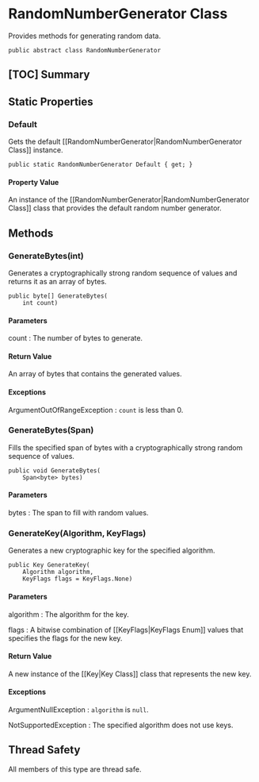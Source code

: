 # RandomNumberGenerator Class

Provides methods for generating random data.

    public abstract class RandomNumberGenerator


## [TOC] Summary


## Static Properties


### Default

Gets the default [[RandomNumberGenerator|RandomNumberGenerator Class]] instance.

    public static RandomNumberGenerator Default { get; }

#### Property Value

An instance of the [[RandomNumberGenerator|RandomNumberGenerator Class]] class
that provides the default random number generator.


## Methods


### GenerateBytes(int)

Generates a cryptographically strong random sequence of values and returns it as
an array of bytes.

    public byte[] GenerateBytes(
        int count)

#### Parameters

count
: The number of bytes to generate.

#### Return Value

An array of bytes that contains the generated values.

#### Exceptions

ArgumentOutOfRangeException
: `count` is less than 0.


### GenerateBytes(Span<byte>)

Fills the specified span of bytes with a cryptographically strong random
sequence of values.

    public void GenerateBytes(
        Span<byte> bytes)

#### Parameters

bytes
: The span to fill with random values.


### GenerateKey(Algorithm, KeyFlags)

Generates a new cryptographic key for the specified algorithm.

    public Key GenerateKey(
        Algorithm algorithm,
        KeyFlags flags = KeyFlags.None)

#### Parameters

algorithm
: The algorithm for the key.

flags
: A bitwise combination of [[KeyFlags|KeyFlags Enum]] values that specifies
    the flags for the new key.

#### Return Value

A new instance of the [[Key|Key Class]] class that represents the new key.

#### Exceptions

ArgumentNullException
: `algorithm` is `null`.

NotSupportedException
: The specified algorithm does not use keys.


## Thread Safety

All members of this type are thread safe.
